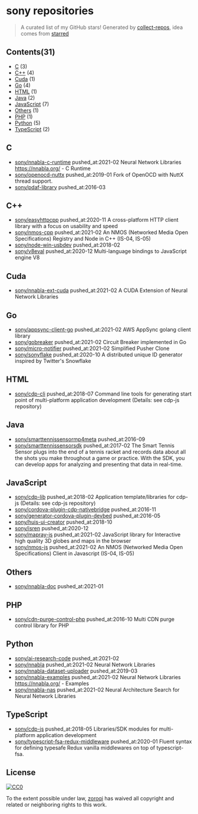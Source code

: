 # sony repositories


> A curated list of my GitHub stars!  Generated by [collect-repos](https://github.com/zoroqi/collect-repos), idea comes from [starred](https://github.com/maguowei/starred)  


## Contents(31)

- [C](#c) (3)
- [C++](#c++) (4)
- [Cuda](#cuda) (1)
- [Go](#go) (4)
- [HTML](#html) (1)
- [Java](#java) (2)
- [JavaScript](#javascript) (7)
- [Others](#others) (1)
- [PHP](#php) (1)
- [Python](#python) (5)
- [TypeScript](#typescript) (2)

## C

- [sony/nnabla-c-runtime](https://github.com/sony/nnabla-c-runtime) pushed_at:2021-02 Neural Network Libraries https://nnabla.org/ - C Runtime
- [sony/openocd-nuttx](https://github.com/sony/openocd-nuttx) pushed_at:2019-01 Fork of OpenOCD with NuttX thread support.
- [sony/pdaf-library](https://github.com/sony/pdaf-library) pushed_at:2016-03 

## C++

- [sony/easyhttpcpp](https://github.com/sony/easyhttpcpp) pushed_at:2020-11 A cross-platform HTTP client library with a focus on usability and speed
- [sony/nmos-cpp](https://github.com/sony/nmos-cpp) pushed_at:2021-02 An NMOS (Networked Media Open Specifications) Registry and Node in C++ (IS-04, IS-05)
- [sony/node-win-usbdev](https://github.com/sony/node-win-usbdev) pushed_at:2018-02 
- [sony/v8eval](https://github.com/sony/v8eval) pushed_at:2020-12 Multi-language bindings to JavaScript engine V8

## Cuda

- [sony/nnabla-ext-cuda](https://github.com/sony/nnabla-ext-cuda) pushed_at:2021-02 A CUDA Extension of Neural Network Libraries

## Go

- [sony/appsync-client-go](https://github.com/sony/appsync-client-go) pushed_at:2021-02 AWS AppSync golang client library
- [sony/gobreaker](https://github.com/sony/gobreaker) pushed_at:2021-02 Circuit Breaker implemented in Go
- [sony/micro-notifier](https://github.com/sony/micro-notifier) pushed_at:2021-02 Simplified Pusher Clone
- [sony/sonyflake](https://github.com/sony/sonyflake) pushed_at:2020-10 A distributed unique ID generator inspired by Twitter's Snowflake

## HTML

- [sony/cdp-cli](https://github.com/sony/cdp-cli) pushed_at:2018-07 Command line tools for generating start point of multi-platform application development (Details: see cdp-js repository)

## Java

- [sony/smarttennissensormp4meta](https://github.com/sony/smarttennissensormp4meta) pushed_at:2016-09 
- [sony/smarttennissensorsdk](https://github.com/sony/smarttennissensorsdk) pushed_at:2017-02 The Smart Tennis Sensor plugs into the end of a tennis racket and records data about all the shots you make throughout a game or practice. With the SDK, you can develop apps for analyzing and presenting that data in real-time.

## JavaScript

- [sony/cdp-lib](https://github.com/sony/cdp-lib) pushed_at:2018-02 Application template/libraries for cdp-js (Details: see cdp-js repository)
- [sony/cordova-plugin-cdp-nativebridge](https://github.com/sony/cordova-plugin-cdp-nativebridge) pushed_at:2016-11 
- [sony/generator-cordova-plugin-devbed](https://github.com/sony/generator-cordova-plugin-devbed) pushed_at:2016-05 
- [sony/huis-ui-creator](https://github.com/sony/huis-ui-creator) pushed_at:2018-10 
- [sony/isren](https://github.com/sony/isren) pushed_at:2020-12 
- [sony/mapray-js](https://github.com/sony/mapray-js) pushed_at:2021-02 JavaScript library for Interactive high quality 3D globes and maps in the browser
- [sony/nmos-js](https://github.com/sony/nmos-js) pushed_at:2021-02 An NMOS (Networked Media Open Specifications) Client in Javascript (IS-04, IS-05)

## Others

- [sony/nnabla-doc](https://github.com/sony/nnabla-doc) pushed_at:2021-01 

## PHP

- [sony/cdn-purge-control-php](https://github.com/sony/cdn-purge-control-php) pushed_at:2016-10 Multi CDN purge control library for PHP

## Python

- [sony/ai-research-code](https://github.com/sony/ai-research-code) pushed_at:2021-02 
- [sony/nnabla](https://github.com/sony/nnabla) pushed_at:2021-02 Neural Network Libraries
- [sony/nnabla-dataset-uploader](https://github.com/sony/nnabla-dataset-uploader) pushed_at:2019-03 
- [sony/nnabla-examples](https://github.com/sony/nnabla-examples) pushed_at:2021-02 Neural Network Libraries https://nnabla.org/ - Examples
- [sony/nnabla-nas](https://github.com/sony/nnabla-nas) pushed_at:2021-02 Neural Architecture Search for Neural Network Libraries

## TypeScript

- [sony/cdp-js](https://github.com/sony/cdp-js) pushed_at:2018-05 Libraries/SDK modules for multi-platform application development
- [sony/typescript-fsa-redux-middleware](https://github.com/sony/typescript-fsa-redux-middleware) pushed_at:2020-01 Fluent syntax for defining typesafe Redux vanilla middlewares on top of typescript-fsa.


## License

[![CC0](http://mirrors.creativecommons.org/presskit/buttons/88x31/svg/cc-zero.svg)](https://creativecommons.org/publicdomain/zero/1.0/)

To the extent possible under law, [zoroqi](https://github.com/zoroqi) has waived all copyright and related or neighboring rights to this work.
